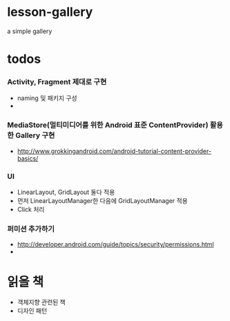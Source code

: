 # lesson-gallery
a simple gallery

# todos

### Activity, Fragment 제대로 구현
* naming 및 패키지 구성
* 

### MediaStore(멀티미디어를 위한 Android 표준 ContentProvider) 활용한 Gallery 구현
* http://www.grokkingandroid.com/android-tutorial-content-provider-basics/

### UI
* LinearLayout, GridLayout 둘다 적용
* 먼저 LinearLayoutManager한 다음에 GridLayoutManager 적용
* Click 처리

### 퍼미션 추가하기
* <http://developer.android.com/guide/topics/security/permissions.html>
* 

# 읽을 책
* 객체지향 관련된 책
* 디자인 패턴